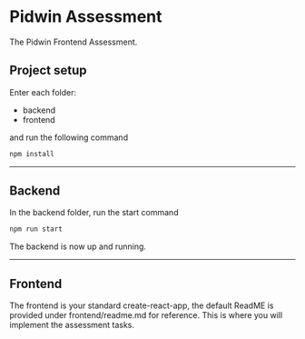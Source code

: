 # Pidwin Assessment

The Pidwin Frontend Assessment.

## Project setup

Enter each folder:

- backend
- frontend

and run the following command

```bash
npm install
```
---


## Backend

In the backend folder, run the start
   command
   ```bash
   npm run start
   ```

The backend is now up and running.

---

## Frontend

The frontend is your standard create-react-app, the default ReadME is provided under frontend/readme.md for reference. This is where you will implement the assessment tasks.
